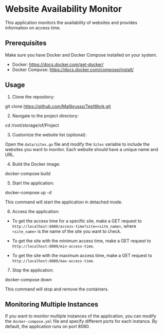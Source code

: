 # Website Availability Monitor

This application monitors the availability of websites and provides information on access time.

## Prerequisites

Make sure you have Docker and Docker Compose installed on your system.

- Docker: https://docs.docker.com/get-docker/
- Docker Compose: https://docs.docker.com/compose/install/

## Usage

1. Clone the repository:

git clone <https://github.com/Mallbrusss/TestWork.git>


2. Navigate to the project directory:

cd /root/storage/of/Project


3. Customize the website list (optional):

Open the `data/sites.go` file and modify the `Sites` variable to include the websites you want to monitor. Each website should have a unique name and URL.

4. Build the Docker image:

docker-compose build

5. Start the application:

docker-compose up -d

This command will start the application in detached mode.

6. Access the application:

- To get the access time for a specific site, make a GET request to `http://localhost:8080/access-time?site=<site_name>`, where `<site_name>` is the name of the site you want to check.

- To get the site with the minimum access time, make a GET request to `http://localhost:8080/min-access-time`.

- To get the site with the maximum access time, make a GET request to `http://localhost:8080/max-access-time`.

7. Stop the application:

docker-compose down


This command will stop and remove the containers.

## Monitoring Multiple Instances

If you want to monitor multiple instances of the application, you can modify the `docker-compose.yml` file and specify different ports for each instance. By default, the application runs on port 8080.
